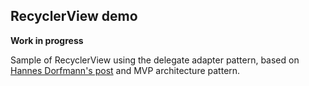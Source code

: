 ## RecyclerView demo

**Work in progress**

Sample of RecyclerView using the delegate adapter pattern, based on [Hannes Dorfmann's post](http://hannesdorfmann.com/android/adapter-delegates) and MVP architecture pattern. 